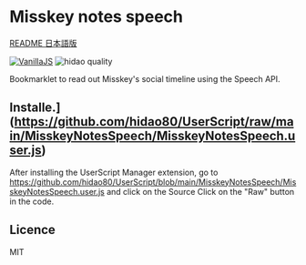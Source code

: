 # Misskey notes speech

[README 日本語版](./README_ja.md)

[![VanillaJS](https://img.shields.io/badge/Framework-VanillaJS-blue.svg)](http://vanilla-js.com/)
![hidao quality](https://img.shields.io/badge/hidao-quality-orange.svg)

Bookmarklet to read out Misskey's social timeline using the Speech API.

## Installe.](https://github.com/hidao80/UserScript/raw/main/MisskeyNotesSpeech/MisskeyNotesSpeech.user.js)
After installing the UserScript Manager extension, go to https://github.com/hidao80/UserScript/blob/main/MisskeyNotesSpeech/MisskeyNotesSpeech.user.js and click on the Source Click on the "Raw" button in the code.

## Licence

MIT
